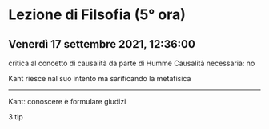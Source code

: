 # Lezione di Filsofia (5° ora) 
## Venerdì 17 settembre 2021, 12:36:00

critica al concetto di causalità da parte di Humme
Causalità necessaria: no 


Kant riesce nal suo intento ma sarificando la metafisica

---
Kant: conoscere è formulare giudizi

3 tip
<!--stackedit_data:
eyJoaXN0b3J5IjpbMTI2NjQxMjE1OCwtMTYwMDcwMjA5NF19
-->